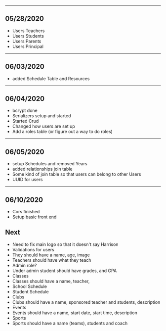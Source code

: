 --------------------------------------------------------------------------------
05/28/2020
--------------------------------------------------------------------------------
- Users Teachers
- Users Students
- Users Parents
- Users Principal

--------------------------------------------------------------------------------
06/03/2020
--------------------------------------------------------------------------------
- added Schedule Table and Resources

--------------------------------------------------------------------------------
06/04/2020
--------------------------------------------------------------------------------
- bcrypt done
- Serializers setup and started
- Started Crud
- Changed how users are set up
- Add a roles table (or figure out a way to do roles)

--------------------------------------------------------------------------------
06/05/2020
--------------------------------------------------------------------------------
- setup Schedules and removed Years
- added relationships join table
- Some kind of join table so that users can belong to other Users
- UUID for users

--------------------------------------------------------------------------------
06/10/2020
--------------------------------------------------------------------------------
- Cors finished
- Setup basic front end

## Next
- Need to fix main logo so that it doesn't say Harrison
- Validations for users
- They should have a name, age, image
- Teachers should have what they teach
- Admin role?
- Under admin student should have grades, and GPA
- Classes
- Classes should have a name, teacher,
- School Schedule
- Student Schedule
- Clubs
- Clubs should have a name, sponsored teacher and students, description
- Events
- Events should have a name, start date, start time, description
- Sports
- Sports should have a name (teams), students and coach

